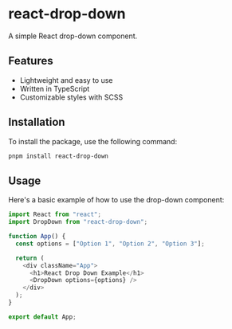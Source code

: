 # react-drop-down

A simple React drop-down component.

## Features

- Lightweight and easy to use
- Written in TypeScript
- Customizable styles with SCSS

## Installation

To install the package, use the following command:

```bash
pnpm install react-drop-down
```

## Usage

Here's a basic example of how to use the drop-down component:

```typescript
import React from "react";
import DropDown from "react-drop-down";

function App() {
  const options = ["Option 1", "Option 2", "Option 3"];

  return (
    <div className="App">
      <h1>React Drop Down Example</h1>
      <DropDown options={options} />
    </div>
  );
}

export default App;
```
